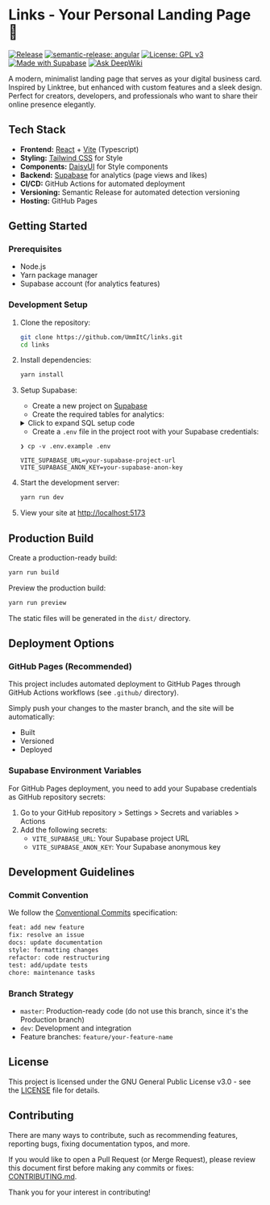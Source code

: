 # Links - Your Personal Landing Page :link:

[![Release](https://github.com/UmmItC/Links/actions/workflows/semantic-release.yml/badge.svg)](https://github.com/UmmItC/Links/actions/workflows/semantic-release.yml)
[![semantic-release: angular](https://img.shields.io/badge/semantic--release-angular-e10079?logo=semantic-release)](https://github.com/semantic-release/semantic-release)
[![License: GPL v3](https://img.shields.io/badge/License-GPLv3-blue.svg)](https://www.gnu.org/licenses/gpl-3.0)
[![Made with Supabase](https://img.shields.io/badge/Made%20with-Supabase-3ECF8E?logo=supabase)](https://supabase.com)
[![Ask DeepWiki](https://deepwiki.com/badge.svg)](https://deepwiki.com/UmmItC/links)

A modern, minimalist landing page that serves as your digital business card. Inspired by Linktree, but enhanced with custom features and a sleek design. Perfect for creators, developers, and professionals who want to share their online presence elegantly.

## Tech Stack

- **Frontend:** [React](https://reactjs.org/) + [Vite](https://vitejs.dev/) (Typescript)
- **Styling:** [Tailwind CSS](https://tailwindcss.com/) for Style
- **Components:** [DaisyUI](https://daisyui.com/) for Style components
- **Backend:** [Supabase](https://supabase.com/) for analytics (page views and likes)
- **CI/CD:** GitHub Actions for automated deployment
- **Versioning:** Semantic Release for automated detection versioning
- **Hosting:** GitHub Pages

## Getting Started

### Prerequisites

- Node.js
- Yarn package manager
- Supabase account (for analytics features)

### Development Setup

1. Clone the repository:
   ```bash
   git clone https://github.com/UmmItC/links.git
   cd links
   ```

2. Install dependencies:
   ```bash
   yarn install
   ```

3. Setup Supabase:
   - Create a new project on [Supabase](https://app.supabase.com/)
   - Create the required tables for analytics:

   <details>
   <summary>Click to expand SQL setup code</summary>

   ```sql
   -- Create tables if not exist
   CREATE TABLE IF NOT EXISTS page_views (
     id BIGINT GENERATED BY DEFAULT AS IDENTITY PRIMARY KEY,
     page_path TEXT UNIQUE NOT NULL,
     view_count INTEGER DEFAULT 0,
     created_at TIMESTAMPTZ DEFAULT NOW()
   );

   CREATE TABLE IF NOT EXISTS page_likes (
     id BIGINT GENERATED BY DEFAULT AS IDENTITY PRIMARY KEY,
     page_path TEXT NOT NULL,
     user_id TEXT NOT NULL,
     created_at TIMESTAMPTZ DEFAULT NOW(),
     UNIQUE(page_path, user_id)
   );

   -- Enable Row Level Security
   ALTER TABLE page_views ENABLE ROW LEVEL SECURITY;
   ALTER TABLE page_likes ENABLE ROW LEVEL SECURITY;

   -- Remove any existing policies
   DROP POLICY IF EXISTS "Allow public read access to page_views" ON page_views;
   DROP POLICY IF EXISTS "Allow public insert to page_views" ON page_views;
   DROP POLICY IF EXISTS "Allow public update to page_views" ON page_views;
   DROP POLICY IF EXISTS "Allow only incrementing views" ON page_views;
   DROP POLICY IF EXISTS "Allow public read access to page_likes" ON page_likes;
   DROP POLICY IF EXISTS "Allow public insert to page_likes" ON page_likes;
   DROP POLICY IF EXISTS "Allow users to delete their own likes" ON page_likes;
   DROP POLICY IF EXISTS "Prevent updating likes" ON page_likes;

   -- Create secure policies

   -- 1. Page views table policies
   -- Allow anyone to read
   CREATE POLICY "Allow public read access to page_views" 
     ON page_views FOR SELECT 
     USING (true);

   -- Allow insertion
   CREATE POLICY "Allow public insert to page_views" 
     ON page_views FOR INSERT 
     WITH CHECK (true);

   -- Only allow incrementing view count (secure update)
   CREATE POLICY "Allow only incrementing views" 
     ON page_views FOR UPDATE 
     USING (true)
     WITH CHECK (view_count <= (SELECT view_count + 1 FROM page_views WHERE id = page_views.id));

   -- 2. Page likes table policies
   -- Allow anyone to read
   CREATE POLICY "Allow public read access to page_likes" 
     ON page_likes FOR SELECT 
     USING (true);

   -- Allow inserting likes
   CREATE POLICY "Allow public insert to page_likes" 
     ON page_likes FOR INSERT 
     WITH CHECK (true);

   -- Allow deleting likes
   -- Note: We use client-side IDs instead of auth.uid()
   CREATE POLICY "Allow users to delete only their own likes" 
     ON page_likes FOR DELETE 
     USING (true);

   -- Prevent updating likes (likes can only be added or removed, not modified)
   CREATE POLICY "Prevent updating likes" 
     ON page_likes FOR UPDATE 
     USING (false);
   ```
   </details>

   - Create a `.env` file in the project root with your Supabase credentials:
   ```shell
   ❯ cp -v .env.example .env
   
   VITE_SUPABASE_URL=your-supabase-project-url
   VITE_SUPABASE_ANON_KEY=your-supabase-anon-key
   ```

4. Start the development server:
   ```bash
   yarn run dev
   ```

5. View your site at [http://localhost:5173](http://localhost:5173)

## Production Build

Create a production-ready build:
```bash
yarn run build
```

Preview the production build:
```bash
yarn run preview
```

The static files will be generated in the `dist/` directory.

## Deployment Options

### GitHub Pages (Recommended)

This project includes automated deployment to GitHub Pages through GitHub Actions workflows (see `.github/` directory).

Simply push your changes to the master branch, and the site will be automatically:

- Built
- Versioned
- Deployed

### Supabase Environment Variables

For GitHub Pages deployment, you need to add your Supabase credentials as GitHub repository secrets:

1. Go to your GitHub repository > Settings > Secrets and variables > Actions
2. Add the following secrets:
   - `VITE_SUPABASE_URL`: Your Supabase project URL
   - `VITE_SUPABASE_ANON_KEY`: Your Supabase anonymous key

## Development Guidelines

### Commit Convention

We follow the [Conventional Commits](https://www.conventionalcommits.org/) specification:

```bash
feat: add new feature
fix: resolve an issue
docs: update documentation
style: formatting changes
refactor: code restructuring
test: add/update tests
chore: maintenance tasks
```

### Branch Strategy

- `master`: Production-ready code (do not use this branch, since it's the Production branch)
- `dev`: Development and integration
- Feature branches: `feature/your-feature-name`

## License

This project is licensed under the GNU General Public License v3.0 - see the [LICENSE](./LICENSE) file for details.

## Contributing

There are many ways to contribute, such as recommending features, reporting bugs, fixing documentation typos, and more.

If you would like to open a Pull Request (or Merge Request), please review this document first before making any commits or fixes: [CONTRIBUTING.md](./CONTRIBUTING.md).

Thank you for your interest in contributing!